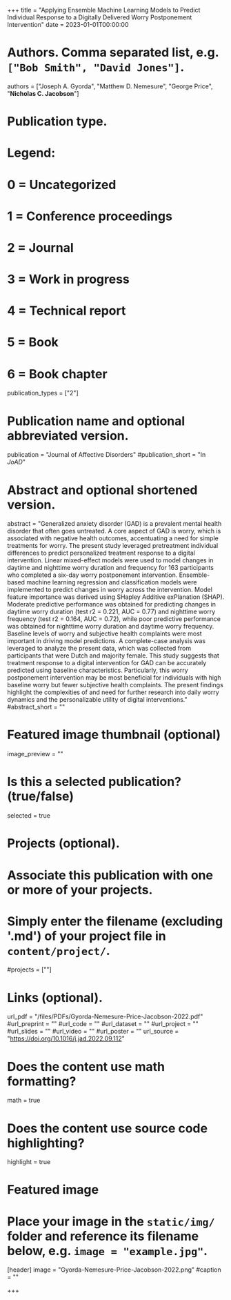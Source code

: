 +++
title = "Applying Ensemble Machine Learning Models to Predict Individual Response to a Digitally Delivered Worry Postponement Intervention"
date = 2023-01-01T00:00:00

# Authors. Comma separated list, e.g. `["Bob Smith", "David Jones"]`.
authors = ["Joseph A. Gyorda", "Matthew D. Nemesure", "George Price", "**Nicholas C. Jacobson**"]

# Publication type.
# Legend:
# 0 = Uncategorized
# 1 = Conference proceedings
# 2 = Journal
# 3 = Work in progress
# 4 = Technical report
# 5 = Book
# 6 = Book chapter
publication_types = ["2"]

# Publication name and optional abbreviated version.
publication = "Journal of Affective Disorders"
#publication_short = "In *JoAD*"

# Abstract and optional shortened version.
abstract = "Generalized anxiety disorder (GAD) is a prevalent mental health disorder that often goes untreated. A core aspect of GAD is worry, which is associated with negative health outcomes, accentuating a need for simple treatments for worry. The present study leveraged pretreatment individual differences to predict personalized treatment response to a digital intervention. Linear mixed-effect models were used to model changes in daytime and nighttime worry duration and frequency for 163 participants who completed a six-day worry postponement intervention. Ensemble-based machine learning regression and classification models were implemented to predict changes in worry across the intervention. Model feature importance was derived using SHapley Additive exPlanation (SHAP). Moderate predictive performance was obtained for predicting changes in daytime worry duration (test r2 = 0.221, AUC = 0.77) and nighttime worry frequency (test r2 = 0.164, AUC = 0.72), while poor predictive performance was obtained for nighttime worry duration and daytime worry frequency. Baseline levels of worry and subjective health complaints were most important in driving model predictions. A complete-case analysis was leveraged to analyze the present data, which was collected from participants that were Dutch and majority female. This study suggests that treatment response to a digital intervention for GAD can be accurately predicted using baseline characteristics. Particularly, this worry postponement intervention may be most beneficial for individuals with high baseline worry but fewer subjective health complaints. The present findings highlight the complexities of and need for further research into daily worry dynamics and the personalizable utility of digital interventions."
#abstract_short = ""

# Featured image thumbnail (optional)
image_preview = ""

# Is this a selected publication? (true/false)
selected = true

# Projects (optional).
#   Associate this publication with one or more of your projects.
#   Simply enter the filename (excluding '.md') of your project file in `content/project/`.
#projects = [""]

# Links (optional).
url_pdf = "/files/PDFs/Gyorda-Nemesure-Price-Jacobson-2022.pdf"
#url_preprint = ""
#url_code = ""
#url_dataset = ""
#url_project = ""
#url_slides = ""
#url_video = ""
#url_poster = ""
url_source = "https://doi.org/10.1016/j.jad.2022.09.112"

# Does the content use math formatting?
math = true

# Does the content use source code highlighting?
highlight = true

# Featured image
# Place your image in the `static/img/` folder and reference its filename below, e.g. `image = "example.jpg"`.
[header]
image = "Gyorda-Nemesure-Price-Jacobson-2022.png"
#caption = ""

+++

